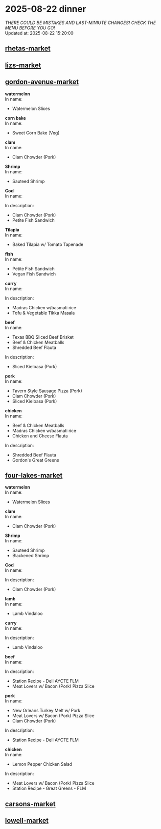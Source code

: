 # 2025-08-22 dinner  
*THERE COULD BE MISTAKES AND LAST-MINIUTE CHANGES! CHECK THE MENU BEFORE YOU GO!*  
Updated at: 2025-08-22 15:20:00  
## [rhetas-market](https://wisc-housingdining.nutrislice.com/menu/rhetas-market/dinner/2025-08-22)  
## [lizs-market](https://wisc-housingdining.nutrislice.com/menu/lizs-market/dinner/2025-08-22)  
## [gordon-avenue-market](https://wisc-housingdining.nutrislice.com/menu/gordon-avenue-market/dinner/2025-08-22)  
**watermelon**  
In name:   
 - Watermelon Slices  
  
**corn bake**  
In name:   
 - Sweet Corn Bake (Veg)  
  
**clam**  
In name:   
 - Clam Chowder (Pork)  
  
**Shrimp**  
In name:   
 - Sauteed Shrimp  
  
**Cod**  
In name:   
  
In description:   
 - Clam Chowder (Pork)  
 - Petite Fish Sandwich  
  
**Tilapia**  
In name:   
 - Baked Tilapia w/ Tomato Tapenade  
  
**fish**  
In name:   
 - Petite Fish Sandwich  
 - Vegan Fish Sandwich  
  
**curry**  
In name:   
  
In description:   
 - Madras Chicken w/basmati rice  
 - Tofu & Vegetable Tikka Masala  
  
**beef**  
In name:   
 - Texas BBQ Sliced Beef Brisket  
 - Beef & Chicken Meatballs  
 - Shredded Beef Flauta  
  
In description:   
 - Sliced Kielbasa (Pork)  
  
**pork**  
In name:   
 - Tavern Style Sausage Pizza (Pork)  
 - Clam Chowder (Pork)  
 - Sliced Kielbasa (Pork)  
  
**chicken**  
In name:   
 - Beef & Chicken Meatballs  
 - Madras Chicken w/basmati rice  
 - Chicken and Cheese Flauta  
  
In description:   
 - Shredded Beef Flauta  
 - Gordon's Great Greens  
  
## [four-lakes-market](https://wisc-housingdining.nutrislice.com/menu/four-lakes-market/dinner/2025-08-22)  
**watermelon**  
In name:   
 - Watermelon Slices  
  
**clam**  
In name:   
 - Clam Chowder (Pork)  
  
**Shrimp**  
In name:   
 - Sauteed Shrimp  
 - Blackened Shrimp  
  
**Cod**  
In name:   
  
In description:   
 - Clam Chowder (Pork)  
  
**lamb**  
In name:   
 - Lamb Vindaloo  
  
**curry**  
In name:   
  
In description:   
 - Lamb Vindaloo  
  
**beef**  
In name:   
  
In description:   
 - Station Recipe - Deli  AYCTE FLM  
 - Meat Lovers w/ Bacon (Pork) Pizza Slice  
  
**pork**  
In name:   
 - New Orleans Turkey Melt w/ Pork  
 - Meat Lovers w/ Bacon (Pork) Pizza Slice  
 - Clam Chowder (Pork)  
  
In description:   
 - Station Recipe - Deli  AYCTE FLM  
  
**chicken**  
In name:   
 - Lemon Pepper Chicken Salad  
  
In description:   
 - Meat Lovers w/ Bacon (Pork) Pizza Slice  
 - Station Recipe - Great Greens - FLM  
  
## [carsons-market](https://wisc-housingdining.nutrislice.com/menu/carsons-market/dinner/2025-08-22)  
## [lowell-market](https://wisc-housingdining.nutrislice.com/menu/lowell-market/dinner/2025-08-22)  
  
